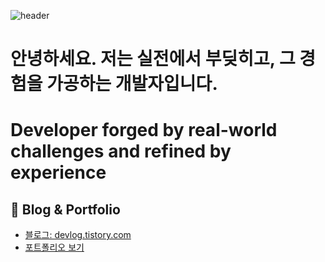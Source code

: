 <!-- 헤더 이미지 -->

![header](https://capsule-render.vercel.app/api?type=speech&color=0d8abc&height=200&section=header&text=%20Welcome%20to%20dbp-jack's%20GitHub!%20👋🏻&fontSize=30&fontColor=ffffff&descAlignY=28)

<!-- 소개 문구 -->
<div align="reft">
  
# 안녕하세요. 저는 실전에서 부딪히고, 그 경험을 가공하는 개발자입니다.

# Developer forged by real-world challenges and refined by experience

</div>

## 📘 Blog & Portfolio
- [블로그: devlog.tistory.com]([https://devlog.tistory.com](https://dev99-tale.tistory.com))
- [포트폴리오 보기](https://yourportfolio.com)








<!--
**dbp-jack/dbp-jack** is a ✨ _special_ ✨ repository because its `README.md` (this file) appears on your GitHub profile.

Here are some ideas to get you started:

- 🔭 I’m currently working on ...
- 🌱 I’m currently learning ...
- 👯 I’m looking to collaborate on ...
- 🤔 I’m looking for help with ...
- 💬 Ask me about ...
- 📫 How to reach me: ...
- 😄 Pronouns: ...
- ⚡ Fun fact: ...
-->
